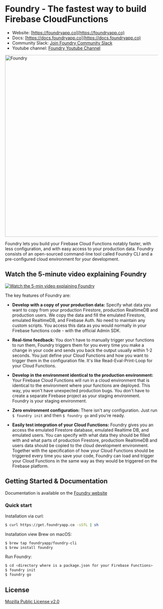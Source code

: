 
# Foundry - The fastest way to build Firebase CloudFunctions

- Website: [https://foundryapp.co](https://foundryapp.co)
- Docs: [https://docs.foundryapp.co](https://docs.foundryapp.co)
- Community Slack: [Join Foundry Community Slack](https://join.slack.com/t/community-foundry/shared_invite/zt-dcpyblnb-JSSWviMFbRvjGnikMAWJeA)
- Youtube channel: [Foundry Youtube Channel](https://www.youtube.com/channel/UCvNVqSIXlW6nSPlAvW78TQg)

<img alt="Foundry" src="https://firebasestorage.googleapis.com/v0/b/foundryapp.appspot.com/o/foundry-logo.svg?alt=media&token=9625306d-3577-4aab-ab12-bbde0daae849" width="600px">

Foundry lets you build your Firebase Cloud Functions notably faster, with less configuration, and with easy access to your production data.
Foundry consists of an open-sourced command-line tool called Foundry CLI and a pre-configured cloud environment for your development.


## Watch the 5-minute video explaining Foundry
<!-- [![Watch the 5 min video explaining Foundry](https://img.youtube.com/vi/wYPbR8MnNfE/maxresdefault.jpg)](https://youtu.be/wYPbR8MnNfE) -->
[![Watch the 5-min video explaining Foundry](https://firebasestorage.googleapis.com/v0/b/foundryapp.appspot.com/o/video-thumbnail.png?alt=media&token=a0273107-e55c-42a6-b6d2-bb24a1da722c)](https://youtu.be/wYPbR8MnNfE)


The key features of Foundry are:
- **Develop with a copy of your production data:** Specify what data you want to copy from your production Firestore, production RealtimeDB and production users. We copy the data and fill the emulated Firestore, emulated RealtimeDB, and Firebase Auth. No need to maintain any custom scripts. You access this data as you would normally in your Firebase functions code - with the official Admin SDK.

- **Real-time feedback:** You don't have to manually trigger your functions to run them, Foundry triggers them for you every time you make a change in your code and sends you back the output usually within 1-2 seconds. You just define your Cloud Functions and how you want to trigger them in the configuration file. It's like Read-Eval-Print-Loop for your Cloud Functions.

- **Develop in the environment identical to the production environment:** Your Firebase Cloud Functions will run in a cloud environment that is identical to the environment where your functions are deployed. This way, you won't have unexpected production bugs. You don't have to create a separate Firebase project as your staging environment. Foundry is your staging environment.

- **Zero environment configuration:** There isn't any configuration. Just run `$ foundry init` and then `$ foundry go` and you're ready.

- **Easily test integration of your Cloud Functions:** Foundry gives you an access the emulated Firestore database, emulated Realtime DB, and emulated users. You can specify with what data they should be filled with and what parts of production Firestore, productiom RealtimeDB and users data should be copied to the cloud development environment. Together with the specification of how your Cloud Functions should be triggered every time you save your code, Foundry can load and trigger your Cloud Functions in the same way as they would be triggered on the Firebase platform.


## Getting Started & Documentation
Documentation is available on the [Foundry website](https://docs.foundryapp.co)

### Quick start

Installation via curl:
```bash
$ curl https://get.foundryapp.co -sSfL | sh
```

Installation view Brew on macOS:
```bash
$ brew tap foundryapp/foundry-cli
$ brew install foundry
```

Run Foundry:
```bash
$ cd <directory where is a package.json for your Firebase Functions>
$ foundry init
$ foundry go
```

## License
[Mozilla Public License v2.0](https://github.com/foundryapp/foundry-cli/blob/master/LICENSE)

